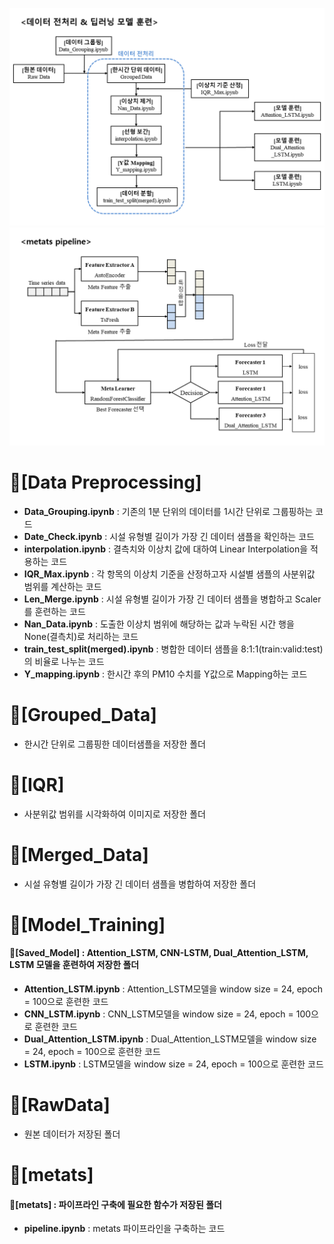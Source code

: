 ![](./img1.png)
![](./img2.png)


# 📁[Data Preprocessing]
* **Data_Grouping.ipynb** : 기존의 1분 단위의 데이터를 1시간 단위로 그룹핑하는 코드
* **Date_Check.ipynb** : 시설 유형별 길이가 가장 긴 데이터 샘플을 확인하는 코드
* **interpolation.ipynb** : 결측치와 이상치 값에 대하여 Linear Interpolation을 적용하는 코드
* **IQR_Max.ipynb** : 각 항목의 이상치 기준을 산정하고자 시설별 샘플의 사분위값 범위를 계산하는 코드
* **Len_Merge.ipynb** : 시설 유형별 길이가 가장 긴 데이터 샘플을 병합하고 Scaler를 훈련하는 코드
* **Nan_Data.ipynb** : 도출한 이상치 범위에 해당하는 값과 누락된 시간 행을 None(결측치)로 처리하는 코드
* **train_test_split(merged).ipynb** : 병합한 데이터 샘플을 8:1:1(train:valid:test)의 비율로 나누는 코드
* **Y_mapping.ipynb** : 한시간 후의 PM10 수치를 Y값으로 Mapping하는 코드

# 📁[Grouped_Data]
* 한시간 단위로 그룹핑한 데이터샘플을 저장한 폴더

# 📁[IQR]
* 사분위값 범위를 시각화하여 이미지로 저장한 폴더

# 📁[Merged_Data]
* 시설 유형별 길이가 가장 긴 데이터 샘플을 병합하여 저장한 폴더

# 📁[Model_Training]
#### 📁[Saved_Model] : Attention_LSTM, CNN-LSTM, Dual_Attention_LSTM, LSTM 모델을 훈련하여 저장한 폴더
* **Attention_LSTM.ipynb** : Attention_LSTM모델을 window size = 24, epoch = 100으로 훈련한 코드
* **CNN_LSTM.ipynb** : CNN_LSTM모델을 window size = 24, epoch = 100으로 훈련한 코드
* **Dual_Attention_LSTM.ipynb** : Dual_Attention_LSTM모델을 window size = 24, epoch = 100으로 훈련한 코드
* **LSTM.ipynb** : LSTM모델을 window size = 24, epoch = 100으로 훈련한 코드

# 📁[RawData]
* 원본 데이터가 저장된 폴더 

# 📁[metats]
#### 📁[metats] : 파이프라인 구축에 필요한 함수가 저장된 폴더
* **pipeline.ipynb** : metats 파이프라인을 구축하는 코드



